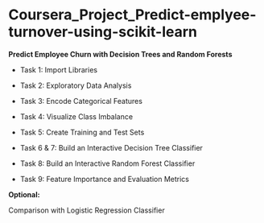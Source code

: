 # Coursera_Project_Predict-emplyee-turnover-using-scikit-learn

**Predict Employee Churn with Decision Trees and Random Forests**

* Task 1: Import Libraries

* Task 2: Exploratory Data Analysis

* Task 3: Encode Categorical Features

* Task 4: Visualize Class Imbalance

* Task 5: Create Training and Test Sets

* Task 6 & 7: Build an Interactive Decision Tree Classifier

* Task 8: Build an Interactive Random Forest Classifier

* Task 9: Feature Importance and Evaluation Metrics

**Optional:** 

Comparison with Logistic Regression Classifier

